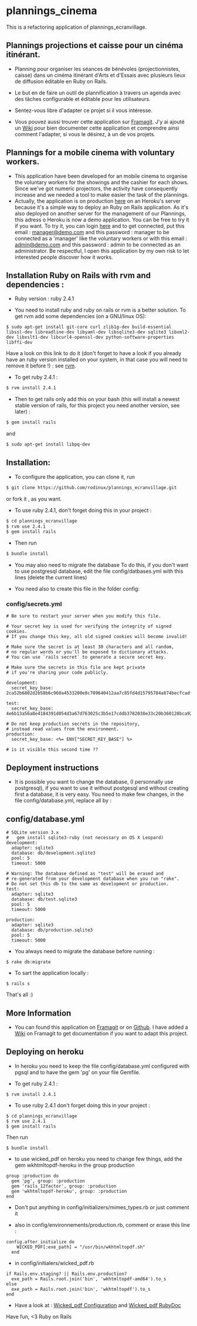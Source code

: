 # plannings_cinema
This is a refactoring application of plannings_ecranvillage.
## Plannings projections et caisse pour un cinéma itinérant.
* Planning pour organiser les séances de bénévoles (projectionnistes, caisse) dans un cinéma itinérant d'Arts et d'Essais avec plusieurs lieux de diffusion éditable en Ruby on Rails.
* Le but en de faire un outil de plannification à travers un agenda avec des tâches configurable et éditable pour les utilisateurs.
* Sentez-vous libre d'adapter ce projet si il vous intéresse.

* Vous pouvez aussi trouver cette application sur [Framagit](https://git.framasoft.org/rodinux/plannings_ecranvillage).
J'y ai ajouté un [Wiki](https://git.framasoft.org/rodinux/plannings_ecranvillage/wikis/home) pour bien documenter cette application et comprendre ainsi comment l'adapter, si vous le désirez, à un de vos projets.

## Plannings for a mobile cinema with voluntary workers.
* This application have been developed for an mobile cinema to organise the voluntary workers for the showings and the cashier for each shows. Since we've got numeric projectors, the activity have consequently increase and we needed a tool to make easier the task of the plannings.
* Actually, the application is on production [here](https://plannings-cinema.herokuapp.com/) on an Heroku's server because it's a simple way to deploy an Ruby on Rails application.
As it's also deployed on another server for the management of our Plannings, this adress o Heroku is now a demo application. You can be free to try it if you want. To try it, you can login [here](https://plannings-cinema.herokuapp.com/log_in) and to get connected, put this email : manager@demo.com and this password : manager to be connected as a 'manager' like the voluntary workers or with this email : admin@demo.com and this password : admin to be connected as an administrator. Be respectful, I open this application by my own risk to let interested people discover how it works.

## Installation Ruby on Rails with rvm and dependencies :
* Ruby version : ruby 2.4.1

* You need to install ruby and ruby on rails or rvm is a better solution.
To get rvm add some dependencies (on a GNU/linux OS):

```
$ sudo apt-get install git-core curl zlib1g-dev build-essential libssl-dev libreadline-dev libyaml-dev libsqlite3-dev sqlite3 libxml2-dev libxslt1-dev libcurl4-openssl-dev python-software-properties libffi-dev
```
Have a look on this link to do it (don't forget to have a look if you already have an ruby version installed on your system, in that case you will need to remove it before !) : see [rvm](https://rvm.io/rvm/install).

* To get ruby 2.4.1 :

```bash
$ rvm install 2.4.1
```

* Then to get rails only add this on your bash (this will install a newest stable version of rails, for this project you need another version, see later) :

```bash
$ gem install rails
```
 and

```bash
$ sudo apt-get install libpq-dev
```

## Installation:

* To configure the application, you can clone it, run
```bash
$ git clone https://github.com/rodinux/plannings_ecranvillage.git
```
or fork it , as you want.

* To use ruby 2.4.1, don't forget doing this in your project :
```bash
$ cd plannings_ecranvillage
$ rvm use 2.4.1
$ gem install rails
```

* Then run
```bash
$ bundle install
```

* You may also need to migrate the database
To do this, if you don't want to use postgresql database, edit the file config/datbases.yml with this lines (delete the current lines)

* You need also to create this file in the folder config:

### config/secrets.yml

```
# Be sure to restart your server when you modify this file.

# Your secret key is used for verifying the integrity of signed cookies.
# If you change this key, all old signed cookies will become invalid!

# Make sure the secret is at least 30 characters and all random,
# no regular words or you'll be exposed to dictionary attacks.
# You can use `rails secret` to generate a secure secret key.

# Make sure the secrets in this file are kept private
# if you're sharing your code publicly.

development:
  secret_key_base: 2ca52b6802d2b58b6c960a4533200e8c709640412aa7c85fd4d15795784a874becfcadfe6db8b7d5b131edc10b8ffeda5966b40dcd7756dd443b0198d7594168

test:
  secret_key_base: 4e6b13a56a8e4184391d054d3a67d763025c3b5e17cddb3782038e33c20b360128bca92a229824fb300d5019c203358a6d29d94953ac9b8bc596eaa4543bd53a

# Do not keep production secrets in the repository,
# instead read values from the environment.
production:
  secret_key_base: <%= ENV["SECRET_KEY_BASE"] %>

# is it visible this second time ??
```


## Deployment instructions

* It is possible you want to change the database, (I personnally use postgresql), if you want to use it without postgesql and without creating first a database, it is very easy. You need to make few changes, in the file config/database.yml, replace all by :

## config/database.yml

```
# SQLite version 3.x
#   gem install sqlite3-ruby (not necessary on OS X Leopard)
development:
  adapter: sqlite3
  database: db/development.sqlite3
  pool: 5
  timeout: 5000

# Warning: The database defined as "test" will be erased and
# re-generated from your development database when you run "rake".
# Do not set this db to the same as development or production.
test:
  adapter: sqlite3
  database: db/test.sqlite3
  pool: 5
  timeout: 5000

production:
  adapter: sqlite3
  database: db/production.sqlite3
  pool: 5
  timeout: 5000
```

* You always need to migrate the database before running :

```
$ rake db:migrate
```

* To sart the application locally :

```
$ rails s
```

That's all :)

## More Information

* You can found this application on [Framagit](https://git.framasoft.org/rodinux/plannings_ecranvillage) or on [Github](https://github.com/rodinux/plannings_cinema).
I have added a [Wiki](https://git.framasoft.org/rodinux/plannings_ecranvillage/wikis/home) on Framagit to get documentation if you want to adapt this project.

## Deploying on heroku

* In heroku you need to keep the file config/database.yml configured with pgsql and to have the gem 'pg' on your file Gemfile.

* To get ruby 2.4.1 :

```
$ rvm install 2.4.1
```

* To use ruby 2.4.1 don't forget doing this in your project :

```
$ cd plannings_ecranvillage
$ rvm use 2.4.1
$ gem install rails
```
Then run

```
$ bundle install
```

* to use wicked_pdf on heroku you need to change few things, add the gem wkhtmltopdf-heroku in the group production

```
group :production do
  gem 'pg', group: :production
  gem 'rails_12factor', group: :production
  gem 'wkhtmltopdf-heroku', group: :production
end
```

* Don't put anything in config/initializers/mimes_types.rb or just comment it

* also in config/environnements/production.rb, comment or erase this line :

```
config.after_initialize do
    WICKED_PDF[:exe_path] = "/usr/bin/wkhtmltopdf.sh"
  end
```

* in config/initialers/wicked_pdf.rb

```
if Rails.env.staging? || Rails.env.production?
  exe_path = Rails.root.join('bin', 'wkhtmltopdf-amd64').to_s
else
  exe_path = Rails.root.join('bin', 'wkhtmltopdf').to_s
end
```

* Have a look at : [Wicked_pdf Configuration](https://github.com/mileszs/wicked_pdf/wiki/Configuration) and [Wicked_pdf RubyDoc](http://www.rubydoc.info/gems/wicked_pdf/0.7.2)

Have fun, <3 Ruby on Rails


